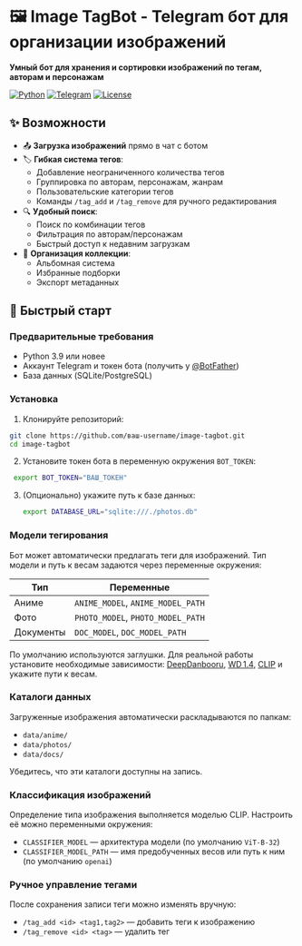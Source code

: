 # 🖼️ Image TagBot - Telegram бот для организации изображений

**Умный бот для хранения и сортировки изображений по тегам, авторам и персонажам**

[![Python](https://img.shields.io/badge/Python-3.9+-yellow?logo=python)](https://www.python.org/)
[![Telegram](https://img.shields.io/badge/Telegram%20Bot-API%2020+-blue?logo=telegram)](https://core.telegram.org/bots/api)
[![License](https://img.shields.io/badge/License-MIT-green)](LICENSE)

## ✨ Возможности

- 📤 **Загрузка изображений** прямо в чат с ботом
- 🏷 **Гибкая система тегов**:
  - Добавление неограниченного количества тегов
  - Группировка по авторам, персонажам, жанрам
  - Пользовательские категории тегов
  - Команды `/tag_add` и `/tag_remove` для ручного редактирования
- 🔍 **Удобный поиск**:
  - Поиск по комбинации тегов
  - Фильтрация по авторам/персонажам
  - Быстрый доступ к недавним загрузкам
- 📁 **Организация коллекции**:
  - Альбомная система
  - Избранные подборки
  - Экспорт метаданных

## 🚀 Быстрый старт

### Предварительные требования
- Python 3.9 или новее
- Аккаунт Telegram и токен бота (получить у [@BotFather](https://t.me/BotFather))
- База данных (SQLite/PostgreSQL)

### Установка
1. Клонируйте репозиторий:
```bash
git clone https://github.com/ваш-username/image-tagbot.git
cd image-tagbot
```
2. Установите токен бота в переменную окружения `BOT_TOKEN`:
```bash
 export BOT_TOKEN="ВАШ_ТОКЕН"
 ```

3. (Опционально) укажите путь к базе данных:
   ```bash
   export DATABASE_URL="sqlite:///./photos.db"
   ```

### Модели тегирования

Бот может автоматически предлагать теги для изображений. Тип модели и путь к
весам задаются через переменные окружения:

| Тип        | Переменные                   |
|------------|------------------------------|
| Аниме      | `ANIME_MODEL`, `ANIME_MODEL_PATH` |
| Фото       | `PHOTO_MODEL`, `PHOTO_MODEL_PATH` |
| Документы  | `DOC_MODEL`, `DOC_MODEL_PATH` |

По умолчанию используются заглушки. Для реальной работы установите необходимые
зависимости: [DeepDanbooru](https://github.com/KichangKim/DeepDanbooru),
[WD 1.4](https://huggingface.co/SmilingWolf/wd-v1-4-anime),
[CLIP](https://github.com/openai/CLIP) и укажите пути к весам.

### Каталоги данных

Загруженные изображения автоматически раскладываются по папкам:

- `data/anime/`
- `data/photos/`
- `data/docs/`

Убедитесь, что эти каталоги доступны на запись.

### Классификация изображений

Определение типа изображения выполняется моделью CLIP. Настроить её можно
переменными окружения:

- `CLASSIFIER_MODEL` — архитектура модели (по умолчанию `ViT-B-32`)
- `CLASSIFIER_MODEL_PATH` — имя предобученных весов или путь к ним (по умолчанию `openai`)

### Ручное управление тегами

После сохранения записи теги можно изменять вручную:

- `/tag_add <id> <tag1,tag2>` — добавить теги к изображению
- `/tag_remove <id> <tag>` — удалить тег
